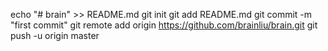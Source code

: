 echo "# brain" >> README.md
git init
git add README.md
git commit -m "first commit"
git remote add origin https://github.com/brainliu/brain.git
git push -u origin master
